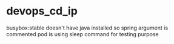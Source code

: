 # devops_cd_ip
busybox:stable doesn't have java installed so spring argument is commented
pod is using sleep command for testing purpose
